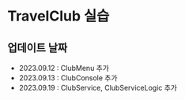 # TravelClub 실습

## 업데이트 날짜
- 2023.09.12 : ClubMenu 추가
- 2023.09.13 : ClubConsole 추가
- 2023.09.19 : ClubService, ClubServiceLogic 추가